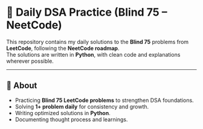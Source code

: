 # 🧮 Daily DSA Practice (Blind 75 – NeetCode)

This repository contains my daily solutions to the **Blind 75** problems from **LeetCode**, following the **NeetCode roadmap**.  
The solutions are written in **Python**, with clean code and explanations wherever possible.  

---

## 📌 About
- Practicing **Blind 75 LeetCode problems** to strengthen DSA foundations.
- Solving **1+ problem daily** for consistency and growth.
- Writing optimized solutions in **Python**.
- Documenting thought process and learnings.

